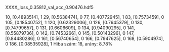 XXXX_loss_0.35812_val_acc_0.90476.hdf5   





10, [0.4893514], 1
29, [0.5638474], 0
77, [0.40772945], 1
83, [0.7573459], 0
105, [0.18540752], 1
120, [0.62329006], 0
126, [0.7645379], 0
130, [0.74799657], 0
131, [0.6606609], 0
134, [0.94090295], 0
141, [0.55879736], 0
142, [0.7453266], 0
145, [0.50143296], 0
147, [0.84480286], 0
161, [0.56740654], 0
166, [0.7947625], 0
168, [0.5904974], 0
186, [0.08535928], 1
Hiba szám:     18, arány: 8.78%

